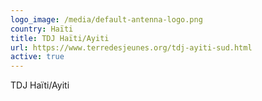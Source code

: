 ```yaml
---
logo_image: /media/default-antenna-logo.png
country: Haïti
title: TDJ Haïti/Ayiti
url: https://www.terredesjeunes.org/tdj-ayiti-sud.html
active: true
---
```

TDJ Haïti/Ayiti